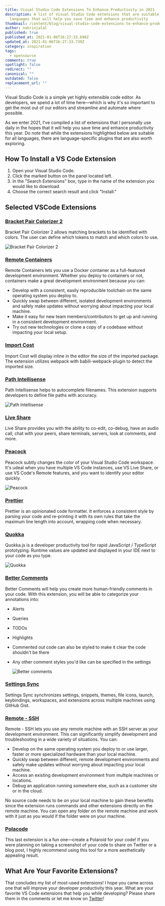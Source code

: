 ```yaml
---
title: Visual Studio Code Extensions To Enhance Productivity in 2021
description: A list of Visual Studio Code extensions that are suitable for all
  languages that will help you save time and enhance productivity
thumbnail: /content/blog/visual-studio-code-extensions-to-enhance-productivity-in-2021/blog_visualstudioextensions.png
author: nahrinjalal
published: true
published_at: 2021-01-06T16:27:33.698Z
updated_at: 2021-01-06T16:27:33.739Z
category: inspiration
tags:
  - opensource
comments: true
spotlight: false
redirect: ""
canonical: ""
outdated: false
replacement_url: ""
---
```

Visual Studio Code is a simple yet highly extensible code editor. As developers, we spend a lot of time here—which is why it's so important to get the most out of our editors and streamline and automate where possible.

As we enter 2021, I've compiled a list of extensions that I personally use daily in the hopes that it will help you save time and enhance productivity this year. Do note that while the extensions highlighted below are suitable for all languages, there are language-specific plugins that are also worth exploring.

## How To Install a VS Code Extension

1. Open your Visual Studio Code.
2. Click the marked button on the panel located left.
3. In the "Search Extensions" box, type in the name of the extension you would like to download.
4. Choose the correct search result and click "Install."

## Selected VSCode Extensions

### [Bracket Pair Colorizer 2](https://marketplace.visualstudio.com/items?itemName=CoenraadS.bracket-pair-colorizer-2)

Bracket Pair Colorizer 2 allows matching brackets to be identified with colors. The user can define which tokens to match and which colors to use.

![Bracket Pair Colorizer 2](/content/blog/visual-studio-code-extensions-to-enhance-productivity-in-2021/bracket-pair.png "Bracket Pair Colorizer 2")

### [Remote Containers](https://marketplace.visualstudio.com/items?itemName=ms-vscode-remote.remote-containers)

Remote Containers lets you use a Docker container as a full-featured development environment. Whether you deploy to containers or not, containers make a great development environment because you can:

* Develop with a consistent, easily reproducible toolchain on the same operating system you deploy to.
* Quickly swap between different, isolated development environments and safely make updates without worrying about impacting your local machine.
* Make it easy for new team members/contributors to get up and running in a consistent development environment.
* Try out new technologies or clone a copy of a codebase without impacting your local setup.

### [Import Cost](https://marketplace.visualstudio.com/items?itemName=wix.vscode-import-cost)

Import Cost will display inline in the editor the size of the imported package. The extension utilizes webpack with babili-webpack-plugin to detect the imported size.

### [Path Intellisense](https://marketplace.visualstudio.com/items?itemName=christian-kohler.path-intellisense)

Path Intellisense helps to autocomplete filenames. This extension supports developers to define file paths with accuracy.

![Path Intellisense](/content/blog/visual-studio-code-extensions-to-enhance-productivity-in-2021/intellisense.gif "Path Intellisense")

### [Live Share](https://visualstudio.microsoft.com/services/live-share/?rr=https%3A%2F%2Fcode.visualstudio.com%2Fblogs%2F2017%2F11%2F15%2Flive-share)

Live Share provides you with the ability to co-edit, co-debug, have an audio call, chat with your peers, share terminals, servers, look at comments, and more.

### [Peacock](https://marketplace.visualstudio.com/items?itemName=johnpapa.vscode-peacock)

Peacock subtly changes the color of your Visual Studio Code workspace. It's udeal when you have multiple VS Code instances, use VS Live Share, or use VS Code's Remote features, and you want to identify your editor quickly.

![Peacock](/content/blog/visual-studio-code-extensions-to-enhance-productivity-in-2021/peacock.jpg "Peacock")

### [Prettier](https://marketplace.visualstudio.com/items?itemName=esbenp.prettier-vscode)

Prettier is an opinionated code formatter. It enforces a consistent style by parsing your code and re-printing it with its own rules that take the maximum line length into account, wrapping code when necessary.

### [Quokka](https://marketplace.visualstudio.com/items?itemName=WallabyJs.quokka-vscode)

Quokka.js is a developer productivity tool for rapid JavaScript / TypeScript prototyping. Runtime values are updated and displayed in your IDE next to your code as you type.

![Quokka](/content/blog/visual-studio-code-extensions-to-enhance-productivity-in-2021/quokka.gif "Quokka")

### [Better Comments](https://marketplace.visualstudio.com/items?itemName=aaron-bond.better-comments)

Better Comments will help you create more human-friendly comments in your code. With this extension, you will be able to categorize your annotations into:

* Alerts
* Queries
* TODOs
* Highlights
* Commented out code can also be styled to make it clear the code shouldn't be there
* Any other comment styles you'd like can be specified in the settings

  ![Better comments](/content/blog/visual-studio-code-extensions-to-enhance-productivity-in-2021/better-comments.png "Better comments")

### [Settings Sync](https://marketplace.visualstudio.com/items?itemName=Shan.code-settings-sync)

Settings Sync synchronizes settings, snippets, themes, file icons, launch, keybindings, workspaces, and extensions across multiple machines using GitHub Gist.

### [Remote - SSH](https://marketplace.visualstudio.com/items?itemName=ms-vscode-remote.remote-ssh)

Remote - SSH lets you use any remote machine with an SSH server as your development environment. This can significantly simplify development and troubleshooting in a wide variety of situations. You can:

* Develop on the same operating system you deploy to or use larger, faster or more specialized hardware than your local machine.
* Quickly swap between different, remote development environments and safely make updates without worrying about impacting your local machine.
* Access an existing development environment from multiple machines or locations.
* Debug an application running somewhere else, such as a customer site or in the cloud.

No source code needs to be on your local machine to gain these benefits since the extension runs commands and other extensions directly on the remote machine. You can open any folder on the remote machine and work with it just as you would if the folder were on your machine.

### [Polacode](https://marketplace.visualstudio.com/items?itemName=pnp.polacode)

This last extension is a fun one—create a Polaroid for your code! If you were planning on taking a screenshot of your code to share on Twitter or a blog post, I highly recommend using this tool for a more aesthetically appealing result.

## What Are Your Favorite Extensions?

That concludes my list of most-used extensions! I hope you came across one that will improve your developer productivity this year. What are your favorite VS Code extensions that help you while developing? Please share them in the comments or let me know on [Twitter](https://twitter.com/NahrinJalal)!